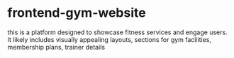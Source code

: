 # frontend-gym-website
this  is a platform designed to showcase fitness services and engage users. It likely includes visually appealing layouts, sections for gym facilities, membership plans, trainer details

